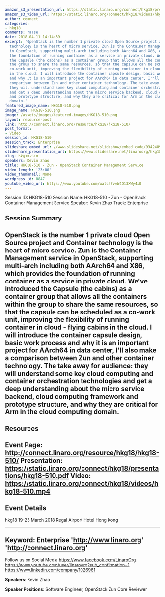 ```yaml
---
amazon_s3_presentation_url: https://static.linaro.org/connect/hkg18/presentations/hkg18-510.pdf
amazon_s3_video_url: https://static.linaro.org/connect/hkg18/videos/hkg18-510.mp4
author: connect
categories:
- hkg18
comments: false
date: 2018-04-11 14:14:39
excerpt: 'OpenStack is the number 1 private cloud Open Source project and Container
  technology is the heart of micro service. Zun is the Container Management service
  in OpenStack, supporting multi-arch including both AArch64 and X86, which provides
  the foundation of running container as a service in private cloud. We''ve introduced
  the Capsule (the cabins) as a container group that allows all the containers within
  the group to share the same resources, so that the capsule can be scheduled as a
  co-work unit, improving the flexibility of running container in cloud - flying cabins
  in the cloud. I will introduce the container capsule design, basic work process
  and why it is an important project for AArch64 in data center, I''ll also make a
  comparison between Zun and other container technology. The take away for audience:
  they will understand some key cloud computing and container orchestration technologies
  and get a deep understanding about the micro service backend, cloud computing framework
  and prototype structure, and why they are critical for Arm in the cloud computing
  domain.'
featured_image_name: HKG18-510.png
image_name: HKG18-510.png
image: /assets/images/featured-images/HKG18-510.png
layout: resource-post
link: http://connect.linaro.org/resource/hkg18/hkg18-510/
post_format:
- Video
session_id: HKG18-510
session_track: Enterprise
slideshare_embed_url: //www.slideshare.net/slideshow/embed_code/93424899
slideshare_presentation_url: https://www.slideshare.net/linaroorg/hkg18510-zun-openstack-containers-management-service
slug: hkg18-510
speakers: Kevin Zhao
title: HKG18-510 - Zun - OpenStack Container Management Service
video_length: '23:00'
video_thumbnail: None
wordpress_id: 8847
youtube_video_url: https://www.youtube.com/watch?v=W4O13XWy4x0
---
```


Session ID: HKG18-510
Session Name: HKG18-510 - Zun - OpenStack Container Management Service
Speaker: Kevin Zhao
Track: Enterprise


## Session Summary
OpenStack is the number 1 private cloud Open Source project and Container technology is the heart of micro service. Zun is the Container Management service in OpenStack, supporting multi-arch including both AArch64 and X86, which provides the foundation of running container as a service in private cloud. We've introduced the Capsule (the cabins) as a container group that allows all the containers within the group to share the same resources, so that the capsule can be scheduled as a co-work unit, improving the flexibility of running container in cloud - flying cabins in the cloud. I will introduce the container capsule design, basic work process and why it is an important project for AArch64 in data center, I'll also make a comparison between Zun and other container technology. The take away for audience: they will understand some key cloud computing and container orchestration technologies and get a deep understanding about the micro service backend, cloud computing framework and prototype structure, and why they are critical for Arm in the cloud computing domain.
---------------------------------------------------
## Resources
Event Page: http://connect.linaro.org/resource/hkg18/hkg18-510/
Presentation: https://static.linaro.org/connect/hkg18/presentations/hkg18-510.pdf
Video: https://static.linaro.org/connect/hkg18/videos/hkg18-510.mp4
 ---------------------------------------------------
## Event Details
hkg18
19-23 March 2018
Regal Airport Hotel Hong Kong

---------------------------------------------------
Keyword: Enterprise
'http://www.linaro.org'
'http://connect.linaro.org'
---------------------------------------------------
Follow us on Social Media
https://www.facebook.com/LinaroOrg
https://www.youtube.com/user/linaroorg?sub_confirmation=1
https://www.linkedin.com/company/1026961

**Speakers**: Kevin Zhao

**Speaker Positions**: Software Engineer, OpenStack Zun Core Reviewer
